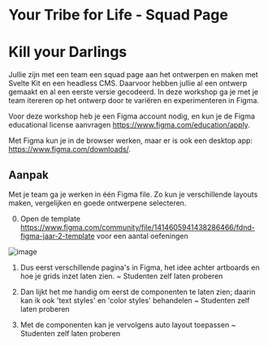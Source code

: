 # Your Tribe for Life - Squad Page

# Kill your Darlings

Jullie zijn met een team een squad page aan het ontwerpen en maken met Svelte Kit en een headless CMS. Daarvoor hebben jullie al een ontwerp gemaakt en al een eerste versie gecodeerd. In deze workshop ga je met je team itereren op het ontwerp door te variëren en experimenteren in Figma. 

Voor deze workshop heb je een Figma account nodig, en kun je de Figma educational license aanvragen https://www.figma.com/education/apply. 

Met Figma kun je in de browser werken, maar er is ook een desktop app: https://www.figma.com/downloads/.  

## Aanpak

Met je team ga je werken in één Figma file. Zo kun je verschillende layouts maken, vergelijken en goede ontwerpene selecteren. 

<!--
3 opdrachten waarbij ze tegelijk leren wat je met Figma kan:
Visuele hierarchy -
variëren, artboard dupliceren, grid gebruiken comments plaatsen
kaartjes layout - afstand tussen elementen, figma auto layout
Componenten - website opdelen in componenten, componenten in figma maken
-->

0. Open de template https://www.figma.com/community/file/1414605941438286466/fdnd-figma-jaar-2-template voor een aantal oefeningen

![image](https://github.com/user-attachments/assets/f6625cb0-94b3-4e6b-8edc-5601fea9301c)


1. Dus eerst verschillende pagina's in Figma, het idee achter artboards en hoe je grids inzet laten zien.
~ Studenten zelf laten proberen

2. Dan lijkt het me handig om eerst de componenten te laten zien; daarin kan ik ook 'text styles' en 'color styles' behandelen
~ Studenten zelf laten proberen

3. Met de componenten kan je vervolgens auto layout toepassen
~ Studenten zelf laten proberen






